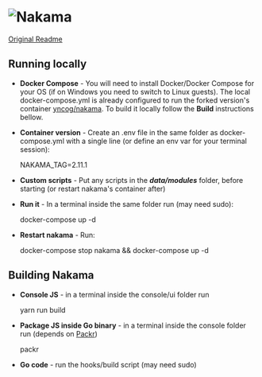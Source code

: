 ![Nakama](.github/logo.png?raw=true "Nakama logo")
======

[Original Readme](https://github.com/heroiclabs/nakama)

## Running locally

* **Docker Compose** - You will need to install Docker/Docker Compose for your OS (if on Windows you need to switch to Linux guests). The local docker-compose.yml is already configured to run the forked version's container [yncog/nakama](https://hub.docker.com/r/yncog/nakama). To build it locally follow the **Build** instructions bellow.
* **Container version** - Create an .env file in the same folder as docker-compose.yml with a single line (or define an env var for your terminal session):

    NAKAMA_TAG=2.11.1

* **Custom scripts** - Put any scripts in the ***data/modules*** folder, before starting (or restart nakama's container after)

* **Run it** - In a terminal inside the same folder run (may need sudo):
    
    docker-compose up -d

* **Restart nakama** - Run:

    docker-compose stop nakama && docker-compose up -d

## Building Nakama

* **Console JS** - in a terminal inside the console/ui folder run 
    
    yarn run build

* **Package JS inside Go binary** - in a terminal inside the console folder run (depends on [Packr](https://github.com/gobuffalo/packr))

    packr

* **Go code** - run the hooks/build script (may need sudo)
